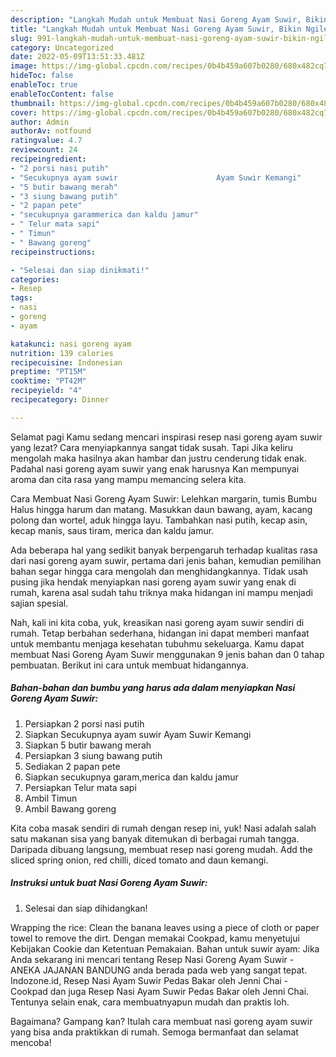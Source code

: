 ```yaml
---
description: "Langkah Mudah untuk Membuat Nasi Goreng Ayam Suwir, Bikin Ngiler"
title: "Langkah Mudah untuk Membuat Nasi Goreng Ayam Suwir, Bikin Ngiler"
slug: 991-langkah-mudah-untuk-membuat-nasi-goreng-ayam-suwir-bikin-ngiler
category: Uncategorized
date: 2022-05-09T13:51:33.481Z
image: https://img-global.cpcdn.com/recipes/0b4b459a607b0280/680x482cq70/nasi-goreng-ayam-suwir-foto-resep-utama.jpg
hideToc: false
enableToc: true
enableTocContent: false
thumbnail: https://img-global.cpcdn.com/recipes/0b4b459a607b0280/680x482cq70/nasi-goreng-ayam-suwir-foto-resep-utama.jpg
cover: https://img-global.cpcdn.com/recipes/0b4b459a607b0280/680x482cq70/nasi-goreng-ayam-suwir-foto-resep-utama.jpg
author: Admin
authorAv: notfound
ratingvalue: 4.7
reviewcount: 24
recipeingredient:
- "2 porsi nasi putih"
- "Secukupnya ayam suwir                      Ayam Suwir Kemangi"
- "5 butir bawang merah"
- "3 siung bawang putih"
- "2 papan pete"
- "secukupnya garammerica dan kaldu jamur"
- " Telur mata sapi"
- " Timun"
- " Bawang goreng"
recipeinstructions:

- "Selesai dan siap dinikmati!"
categories:
- Resep
tags:
- nasi
- goreng
- ayam

katakunci: nasi goreng ayam 
nutrition: 139 calories
recipecuisine: Indonesian
preptime: "PT15M"
cooktime: "PT42M"
recipeyield: "4"
recipecategory: Dinner

---
```



Selamat pagi Kamu sedang mencari inspirasi resep nasi goreng ayam suwir yang lezat? Cara menyiapkannya sangat tidak susah. Tapi Jika keliru mengolah maka hasilnya akan hambar dan justru cenderung tidak enak. Padahal nasi goreng ayam suwir yang enak harusnya Kan mempunyai aroma dan cita rasa yang mampu memancing selera kita.


Cara Membuat Nasi Goreng Ayam Suwir: Lelehkan margarin, tumis Bumbu Halus hingga harum dan matang. Masukkan daun bawang, ayam, kacang polong dan wortel, aduk hingga layu. Tambahkan nasi putih, kecap asin, kecap manis, saus tiram, merica dan kaldu jamur.

Ada beberapa hal yang sedikit banyak berpengaruh terhadap kualitas rasa dari nasi goreng ayam suwir, pertama dari jenis bahan, kemudian pemilihan bahan segar hingga cara mengolah dan menghidangkannya. Tidak usah pusing jika hendak menyiapkan nasi goreng ayam suwir yang enak di rumah, karena asal sudah tahu triknya maka hidangan ini mampu menjadi sajian spesial.


Nah, kali ini kita coba, yuk, kreasikan nasi goreng ayam suwir sendiri di rumah. Tetap berbahan sederhana, hidangan ini dapat memberi manfaat untuk membantu menjaga kesehatan tubuhmu sekeluarga. Kamu dapat membuat Nasi Goreng Ayam Suwir menggunakan 9 jenis bahan dan 0 tahap pembuatan. Berikut ini cara untuk membuat hidangannya.

<!--inarticleads1-->

##### Bahan-bahan dan bumbu yang harus ada dalam menyiapkan Nasi Goreng Ayam Suwir:

1. Persiapkan 2 porsi nasi putih
1. Siapkan Secukupnya ayam suwir                      Ayam Suwir Kemangi
1. Siapkan 5 butir bawang merah
1. Persiapkan 3 siung bawang putih
1. Sediakan 2 papan pete
1. Siapkan secukupnya garam,merica dan kaldu jamur
1. Persiapkan  Telur mata sapi
1. Ambil  Timun
1. Ambil  Bawang goreng


Kita coba masak sendiri di rumah dengan resep ini, yuk! Nasi adalah salah satu makanan sisa yang banyak ditemukan di berbagai rumah tangga. Daripada dibuang langsung, membuat resep nasi goreng mudah. Add the sliced spring onion, red chilli, diced tomato and daun kemangi. 

<!--inarticleads2-->

##### Instruksi untuk buat Nasi Goreng Ayam Suwir:


1. Selesai dan siap dihidangkan!

Wrapping the rice: Clean the banana leaves using a piece of cloth or paper towel to remove the dirt. Dengan memakai Cookpad, kamu menyetujui Kebijakan Cookie dan Ketentuan Pemakaian. Bahan untuk suwir ayam: Jika Anda sekarang ini mencari tentang Resep Nasi Goreng Ayam Suwir - ANEKA JAJANAN BANDUNG anda berada pada web yang sangat tepat. Indozone.id, Resep Nasi Ayam Suwir Pedas Bakar oleh Jenni Chai - Cookpad dan juga Resep Nasi Ayam Suwir Pedas Bakar oleh Jenni Chai. Tentunya selain enak, cara membuatnyapun mudah dan praktis loh. 

Bagaimana? Gampang kan? Itulah cara membuat nasi goreng ayam suwir yang bisa anda praktikkan di rumah. Semoga bermanfaat dan selamat mencoba!
